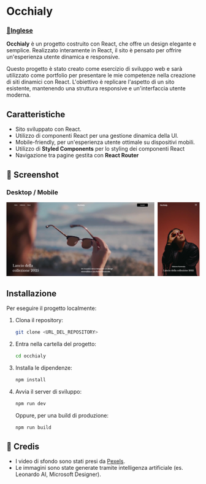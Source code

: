 # Occhialy

### [📜Inglese](README.md)

**Occhialy** è un progetto costruito con React, che offre un design elegante e semplice. Realizzato interamente in React, il sito è pensato per offrire un'esperienza utente dinamica e responsive.

Questo progetto è stato creato come esercizio di sviluppo web e sarà utilizzato come portfolio per presentare le mie competenze nella creazione di siti dinamici con React. L'obiettivo è replicare l'aspetto di un sito esistente, mantenendo una struttura responsive e un'interfaccia utente moderna.

## Caratteristiche
- Sito sviluppato con React.
- Utilizzo di componenti React per una gestione dinamica della UI.
- Mobile-friendly, per un'esperienza utente ottimale su dispositivi mobili.
- Utilizzo di **Styled Components** per lo styling dei componenti React
- Navigazione tra pagine gestita con **React Router**

## 📸 Screenshot
### Desktop / Mobile
![Occhialy Screenshot Overview](screenshot/site_overview.png)

## Installazione

Per eseguire il progetto localmente:

1. Clona il repository:

   ```bash
   git clone <URL_DEL_REPOSITORY>
   ```

2. Entra nella cartella del progetto:

   ```bash
   cd occhialy
   ```

3. Installa le dipendenze:

   ```bash
   npm install
   ```

4. Avvia il server di sviluppo:

   ```bash
   npm run dev
   ```

   Oppure, per una build di produzione:

   ```bash
   npm run build
   ```

## 📌 Credis
- I video di sfondo sono stati presi da [Pexels](https://www.pexels.com/).
- Le immagini sono state generate tramite intelligenza artificiale (es. Leonardo AI, Microsoft Designer).